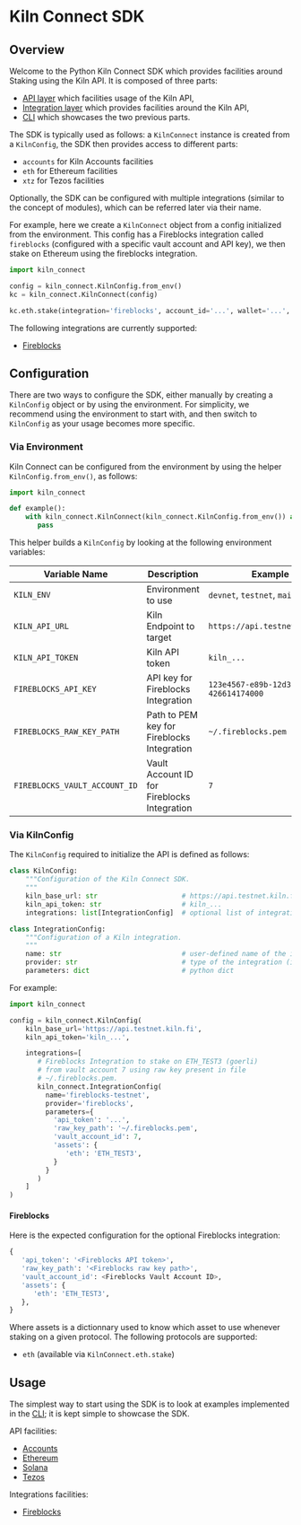 # Kiln Connect SDK

## Overview

Welcome to the Python Kiln Connect SDK which provides facilities
around Staking using the Kiln API. It is composed of three parts:

- [API layer](https://github.com/kilnfi/sdk-py/tree/main/kiln_connect/openapi_client) which facilities usage of the Kiln API,
- [Integration layer](https://github.com/kilnfi/sdk-py/tree/main/kiln_connect/)  which provides facilities around the Kiln API,
- [CLI](https://github.com/kilnfi/sdk-py/tree/main/kiln_cli/) which showcases the two previous parts.

The SDK is typically used as follows: a `KilnConnect` instance is
created from a `KilnConfig`, the SDK then provides access to different
parts:

- `accounts` for Kiln Accounts facilities
- `eth` for Ethereum facilities
- `xtz` for Tezos facilities

Optionally, the SDK can be configured with multiple integrations
(similar to the concept of modules), which can be referred later via
their name.

For example, here we create a `KilnConnect` object from a config
initialized from the environment. This config has a Fireblocks
integration called `fireblocks` (configured with a specific vault
account and API key), we then stake on Ethereum using the fireblocks
integration.

```python
import kiln_connect

config = kiln_connect.KilnConfig.from_env()
kc = kiln_connect.KilnConnect(config)

kc.eth.stake(integration='fireblocks', account_id='...', wallet='...', amount_wei=32000000000000000000)
```

The following integrations are currently supported:

- [Fireblocks](https://github.com/kilnfi/sdk-py/tree/main/docs/README.md#fireblocks)

## Configuration

There are two ways to configure the SDK, either manually by creating a
`KilnConfig` object or by using the environment. For simplicity, we
recommend using the environment to start with, and then switch to
`KilnConfig` as your usage becomes more specific.

### Via Environment

Kiln Connect can be configured from the environment by using the
helper `KilnConfig.from_env()`, as follows:

```python
import kiln_connect

def example():
    with kiln_connect.KilnConnect(kiln_connect.KilnConfig.from_env()) as kc:
       pass
```

This helper builds a `KilnConfig` by looking at the following
environment variables:

| Variable Name                 | Description                                 | Example                                | Misc     |
|-------------------------------|---------------------------------------------|----------------------------------------|----------|
| `KILN_ENV`                    | Environment to use                          | `devnet`, `testnet`, `mainnet`         | Required |
| `KILN_API_URL`                | Kiln Endpoint to target                     | `https://api.testnet.kiln.fi`          | Required |
| `KILN_API_TOKEN`              | Kiln API token                              | `kiln_...`                             | Required |
| `FIREBLOCKS_API_KEY`          | API key for Fireblocks Integration          | `123e4567-e89b-12d3-a456-426614174000` | Optional |
| `FIREBLOCKS_RAW_KEY_PATH`     | Path to PEM key for Fireblocks Integration  | `~/.fireblocks.pem`                    | Optional |
| `FIREBLOCKS_VAULT_ACCOUNT_ID` | Vault Account ID for Fireblocks Integration | `7`                                    | Optional |

### Via KilnConfig

The `KilnConfig` required to initialize the API is defined
as follows:

```python
class KilnConfig:
    """Configuration of the Kiln Connect SDK.
    """
    kiln_base_url: str                     # https://api.testnet.kiln.fi/
    kiln_api_token: str                    # kiln_...
    integrations: list[IntegrationConfig]  # optional list of integration configs

class IntegrationConfig:
    """Configuration of a Kiln integration.
    """
    name: str                              # user-defined name of the integration (i.e: "")
    provider: str                          # type of the integration (i.e: "fireblocks")
    parameters: dict                       # python dict
```

For example:

```python
import kiln_connect

config = kiln_connect.KilnConfig(
    kiln_base_url='https://api.testnet.kiln.fi',
    kiln_api_token='kiln_...',

    integrations=[
       # Fireblocks Integration to stake on ETH_TEST3 (goerli)
       # from vault account 7 using raw key present in file
       # ~/.fireblocks.pem.
       kiln_connect.IntegrationConfig(
         name='fireblocks-testnet',
         provider='fireblocks',
         parameters={
           'api_token': '...',
           'raw_key_path': '~/.fireblocks.pem',
           'vault_account_id': 7,
           'assets': {
              'eth': 'ETH_TEST3',
           }
         }
       )
    ]
)
```

#### Fireblocks

Here is the expected configuration for the optional Fireblocks
integration:

```python
{
   'api_token': '<Fireblocks API token>',
   'raw_key_path': '<Fireblocks raw key path>',
   'vault_account_id': <Fireblocks Vault Account ID>,
   'assets': {
      'eth': 'ETH_TEST3',
   },
}
```

Where assets is a dictionnary used to know which asset to use whenever
staking on a given protocol. The following protocols are supported:

- `eth` (available via `KilnConnect.eth.stake`)

## Usage

The simplest way to start using the SDK is to look at examples
implemented in the [CLI](https://github.com/kilnfi/sdk-py/tree/main/kiln_cli/); it is kept simple to showcase the SDK.

API facilities:

- [Accounts](https://github.com/kilnfi/sdk-py/tree/main/docs/AccountsApi.md)
- [Ethereum](https://github.com/kilnfi/sdk-py/tree/main/docs/EthApi.md)
- [Solana](https://github.com/kilnfi/sdk-py/tree/main/docs/SolApi.md)
- [Tezos](https://github.com/kilnfi/sdk-py/tree/main/docs/XtzApi.md)

Integrations facilities:

- [Fireblocks](https://github.com/kilnfi/sdk-py/tree/main/docs/README.md#fireblocks)
